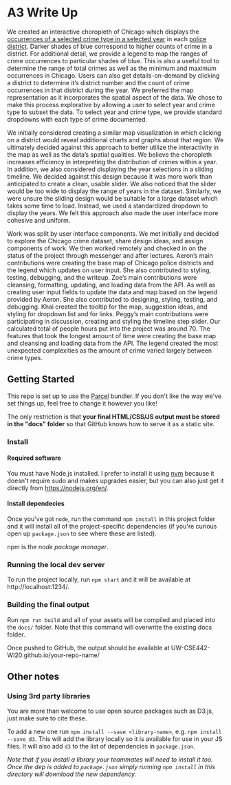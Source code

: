 

# A3 Write Up
We created an interactive choropleth of Chicago which displays the [occurrences of a selected crime type in a selected year](https://data.cityofchicago.org/Public-Safety/Crimes-2001-to-present-Dashboard/5cd6-ry5g) in each [police district](https://catalog.data.gov/dataset/boundaries-police-districts-current/resource/26ee8153-631d-423d-acd1-3d262dc9309a?inner_span=True). Darker shades of blue correspond to higher counts of crime in a district. For additional detail, we provide a legend to map the ranges of crime occurrences to particular shades of blue. This is also a useful tool to determine the range of total crimes as well as the minimum and maximum occurrences in Chicago. Users can also get details-on-demand by clicking a district to determine it’s district number and the count of crime occurrences in that district during the year. We preferred the map representation as it incorporates the spatial aspect of the data. We chose to make this process explorative by allowing a user to select year and crime type to subset the data. To select year and crime type, we provide standard dropdowns with each type of crime documented. 


We initially considered creating a similar map visualization in which clicking on a district would reveal additional charts and graphs about that region. We ultimately decided against this approach to better utilize the interactivity in the map as well as the data’s spatial qualities. We believe the choropleth increases efficiency in interpreting the distribution of crimes within a year. In addition, we also considered displaying the year selections in a sliding timeline. We decided against this design because it was more work than anticipated to create a clean, usable slider. We also noticed that the slider would be too wide to display the range of years in the dataset. Similarly, we were unsure the sliding design would be suitable for a large dataset which takes some time to load. Instead, we used a standardized dropdown to display the years. We felt this approach also made the user interface more cohesive and uniform. 


Work was split by user interface components. We met initially and decided to explore the Chicago crime dataset, share design ideas, and assign components of work. We then worked remotely and checked in on the status of the project through messenger and after lectures. Aeron’s main contributions were creating the base map of Chicago police districts and the legend which updates on user input. She also contributed to styling, testing, debugging, and the writeup. Zoe’s main contributions were cleansing, formatting, updating, and loading data from the API. As well as creating user input fields to update the data and map based on the legend provided by Aeron. She also contributed to designing, styling, testing, and debugging. Khai created the tooltip for the map, suggestion ideas, and styling for dropdown list and for links. Peggy’s main contributions were participating in discussion, creating and styling the timeline step slider. Our calculated total of people hours put into the project was around 70. The features that took the longest amount of time were creating the base map and cleansing and loading data from the API. The legend created the most unexpected complexities as the amount of crime varied largely between crime types. 


## Getting Started

This repo is set up to use the [Parcel](https://parceljs.org/) bundler. If you don't
like the way we've set things up, feel free to change it however you like!

The only restriction is that __your final HTML/CSS/JS output must be stored in the "docs" folder__ so that
GitHub knows how to serve it as a static site.

### Install

#### Required software

You must have Node.js installed. I prefer to install it using [nvm](https://github.com/nvm-sh/nvm)
because it doesn't require sudo and makes upgrades easier, but you can also just get it directly from
https://nodejs.org/en/.

#### Install dependecies

Once you've got `node`, run the command `npm install` in this project folder
and it will install all of the project-specific dependencies (if you're curious open up `package.json` to see where these are listed).

npm is the _node package manager_.

### Running the local dev server

To run the project locally, run `npm start` and it will be available at http://localhost:1234/.

### Building the final output

Run `npm run build` and all of your assets will be compiled and placed into the `docs/` folder. Note
that this command will overwrite the existing docs folder.

Once pushed to GitHub, the output should be available at UW-CSE442-WI20.github.io/your-repo-name/


## Other notes

### Using 3rd party libraries

You are more than welcome to use open source packages such as D3.js, just make sure to cite these.

To add a new one run `npm install --save <library-name>`, e.g. `npm install --save d3`. This will
add the library locally so it is available for use in your JS files. It will also add `d3` to the
list of dependencies in `package.json`.

_Note that if you install a library your teammates will need to install it too. Once the dep is added
to `package.json` simply running `npm install` in this directory will download the new dependency._
